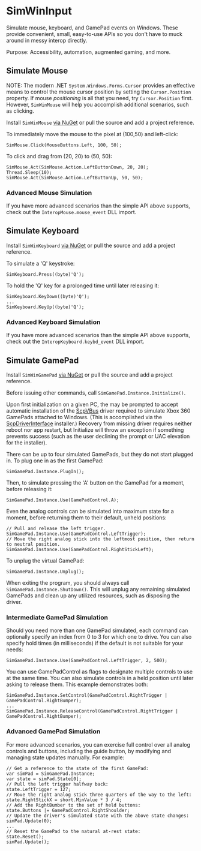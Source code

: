 # SimWinInput
Simulate mouse, keyboard, and GamePad events on Windows.
These provide convenient, small, easy-to-use APIs so you don't have to muck around in messy interop directly.

Purpose: Accessibility, automation, augmented gaming, and more.


## Simulate Mouse
NOTE: The modern .NET `System.Windows.Forms.Cursor` provides an effective means to control the mouse cursor position by setting the `Cursor.Position` property. If mouse _positioning_ is all that you need, try `Cursor.Position` first. However, `SimWinMouse` will help you accomplish additional scenarios, such as clicking.

Install `SimWinMouse` [via NuGet](https://docs.microsoft.com/en-us/nuget/quickstart/use-a-package)
 or pull the source and add a project reference.

To immediately move the mouse to the pixel at (100,50) and left-click:
```
SimMouse.Click(MouseButtons.Left, 100, 50);
```

To click and drag from (20, 20) to (50, 50):
```
SimMouse.Act(SimMouse.Action.LeftButtonDown, 20, 20);
Thread.Sleep(10);
SimMouse.Act(SimMouse.Action.LeftButtonUp, 50, 50);
```

### Advanced Mouse Simulation
If you have more advanced scenarios than the simple API above supports, check out the `InteropMouse.mouse_event` DLL import.


## Simulate Keyboard
Install `SimWinKeyboard` [via NuGet](https://docs.microsoft.com/en-us/nuget/quickstart/use-a-package)
 or pull the source and add a project reference.

To simulate a 'Q' keystroke:
```
SimKeyboard.Press((byte)'Q');
```

To hold the 'Q' key for a prolonged time until later releasing it:
```
SimKeyboard.KeyDown((byte)'Q');
...
SimKeyboard.KeyUp((byte)'Q');
```

### Advanced Keyboard Simulation
If you have more advanced scenarios than the simple API above supports, check out the `InteropKeyboard.keybd_event` DLL import.


## Simulate GamePad
Install `SimWinGamePad` [via NuGet](https://docs.microsoft.com/en-us/nuget/quickstart/use-a-package)
 or pull the source and add a project reference.

Before issuing other commands, call `SimGamePad.Instance.Initialize()`.

Upon first initialization on a given PC, the may be prompted to accept automatic installation of the [ScpVBus](https://github.com/nefarius/ScpVBus) driver required to simulate Xbox 360 GamePads attached to Windows.
(This is accomplished via the [ScpDriverInterface](https://github.com/DavidRieman/ScpDriverInterface/) installer.)
Recovery from missing driver requires neither reboot nor app restart, but Initialize will throw an exception if something prevents success (such as the user declining the prompt or UAC elevation for the installer).

There can be up to four simulated GamePads, but they do not start plugged in. To plug one in as the first GamePad:
```
SimGamePad.Instance.PlugIn();
```

Then, to simulate pressing the 'A' button on the GamePad for a moment, before releasing it:
```
SimGamePad.Instance.Use(GamePadControl.A);
```

Even the analog controls can be simulated into maximum state for a moment, before returning them to their default, unheld positions:
```
// Pull and release the left trigger.
SimGamePad.Instance.Use(GamePadControl.LeftTrigger);
// Move the right analog stick into the leftmost position, then return to neutral position.
SimGamePad.Instance.Use(GamePadControl.RightStickLeft);
```

To unplug the virtual GamePad:
```
SimGamePad.Instance.Unplug();
```

When exiting the program, you should always call `SimGamePad.Instance.ShutDown()`.
This will unplug any remaining simulated GamePads and clean up any utilized resources, such as disposing the driver.

### Intermediate GamePad Simulation
Should you need more than one GamePad simulated, each command can optionally specify an index from 0 to 3 for which one to drive. You can also specify hold times (in milliseconds) if the default is not suitable for your needs:
```
SimGamePad.Instance.Use(GamePadControl.LeftTrigger, 2, 500);
```

You can use GamePadControl as flags to designate multiple controls to use at the same time.
You can also simulate controls in a held position until later asking to release them.
This example demonstrates both:
```
SimGamePad.Instance.SetControl(GamePadControl.RightTrigger | GamePadControl.RightBumper);
...
SimGamePad.Instance.ReleaseControl(GamePadControl.RightTrigger | GamePadControl.RightBumper);
```


### Advanced GamePad Simulation
For more advanced scenarios, you can exercise full control over all analog controls and buttons, including the guide button, by modifying and managing state updates manually. For example:
```
// Get a reference to the state of the first GamePad:
var simPad = SimGamePad.Instance;
var state = simPad.State[0];
// Pull the left trigger halfway back:
state.LeftTrigger = 127;
// Move the right analog stick three quarters of the way to the left:
state.RightStickX = short.MinValue * 3 / 4;
// Add the RightBumber to the set of held buttons:
state.Buttons |= GamePadControl.RightShoulder;
// Update the driver's simulated state with the above state changes:
simPad.Update(0);
...
// Reset the GamePad to the natural at-rest state:
state.Reset();
simPad.Update();
```
